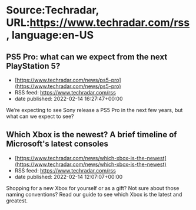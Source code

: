 # Source:Techradar, URL:https://www.techradar.com/rss, language:en-US

## PS5 Pro: what can we expect from the next PlayStation 5?
 - [https://www.techradar.com/news/ps5-pro](https://www.techradar.com/news/ps5-pro)
 - RSS feed: https://www.techradar.com/rss
 - date published: 2022-02-14 16:27:47+00:00

We’re expecting to see Sony release a PS5 Pro in the next few years, but what can we expect to see?

## Which Xbox is the newest? A brief timeline of Microsoft's latest consoles
 - [https://www.techradar.com/news/which-xbox-is-the-newest](https://www.techradar.com/news/which-xbox-is-the-newest)
 - RSS feed: https://www.techradar.com/rss
 - date published: 2022-02-14 12:07:07+00:00

Shopping for a new Xbox for yourself or as a gift? Not sure about those naming conventions? Read our guide to see which Xbox is the latest and greatest.

